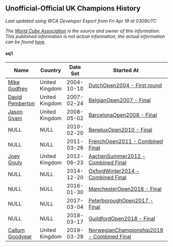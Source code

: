 ## Unofficial-Official UK Champions History

*Last updated using WCA Developer Export from Fri Apr 19 at 0309UTC*

*The [World Cube Association](https://www.worldcubeassociation.org) is the source and owner of this information. This published information is not actual information, the actual information can be found [here](https://www.worldcubeassociation.org/results).*

#### sq1

|Name|Country|Date Set|Started At|Ended At|Days Held|  
|--|--|--|--|--|--|  
|[Mike Godfrey](https://www.worldcubeassociation.org/persons/2004GODF01)|United Kingdom|2004-10-10|[DutchOpen2004 - First round](https://www.worldcubeassociation.org/competitions/DutchOpen2004/results/all#esq1_1)|1 year after [DutchOpen2004](https://www.worldcubeassociation.org/competitions/DutchOpen2004/results/all#esq1_f)|365|  
|[David Pemberton](https://www.worldcubeassociation.org/persons/2006PEMB01)|United Kingdom|2007-02-24|[BelgianOpen2007 - Final](https://www.worldcubeassociation.org/competitions/BelgianOpen2007/results/all#esq1_f)|1 year after [BelgianOpen2007](https://www.worldcubeassociation.org/competitions/BelgianOpen2007/results/all#esq1_f)|365|  
|[Jason Gyani](https://www.worldcubeassociation.org/persons/2008GYAN01)|United Kingdom|2008-05-02|[BarcelonaOpen2008 - Final](https://www.worldcubeassociation.org/competitions/BarcelonaOpen2008/results/all#esq1_f)|1 year after [MontpellierOpen2009](https://www.worldcubeassociation.org/competitions/MontpellierOpen2009/results/all#esq1_c)|652|  
|NULL|NULL|2010-02-20|[BeneluxOpen2010 - Final](https://www.worldcubeassociation.org/competitions/BeneluxOpen2010/results/all#esq1_f)|1 year after [BeneluxOpen2010](https://www.worldcubeassociation.org/competitions/BeneluxOpen2010/results/all#esq1_f)|365|  
|NULL|NULL|2011-03-26|[FrenchOpen2011 - Combined Final](https://www.worldcubeassociation.org/competitions/FrenchOpen2011/results/all#esq1_c)|1 year after [VargardaOpen2011](https://www.worldcubeassociation.org/competitions/VargardaOpen2011/results/all#esq1_c)|450|  
|[Joey Gouly](https://www.worldcubeassociation.org/persons/2007GOUL01)|United Kingdom|2012-06-23|[AachenSummer2012 - Combined Final](https://www.worldcubeassociation.org/competitions/AachenSummer2012/results/all#esq1_c)|1 year after [SwedishCubeDays2013](https://www.worldcubeassociation.org/competitions/SwedishCubeDays2013/results/all#esq1_c)|883|  
|NULL|NULL|2014-12-20|[OxfordWinter2014 - Combined Final](https://www.worldcubeassociation.org/competitions/OxfordWinter2014/results/all#esq1_c)|1 year after [OxfordWinter2014](https://www.worldcubeassociation.org/competitions/OxfordWinter2014/results/all#esq1_c)|365|  
|NULL|NULL|2016-01-30|[ManchesterOpen2016 - Final](https://www.worldcubeassociation.org/competitions/ManchesterOpen2016/results/all#esq1_f)|1 year after [ManchesterOpen2016](https://www.worldcubeassociation.org/competitions/ManchesterOpen2016/results/all#esq1_f)|366|  
|NULL|NULL|2017-03-04|[PeterboroughOpen2017 - Final](https://www.worldcubeassociation.org/competitions/PeterboroughOpen2017/results/all#esq1_f)|1 year after [PeterboroughOpen2017](https://www.worldcubeassociation.org/competitions/PeterboroughOpen2017/results/all#esq1_f)|365|  
|NULL|NULL|2018-03-17|[GuildfordOpen2018 - Final](https://www.worldcubeassociation.org/competitions/GuildfordOpen2018/results/all#esq1_f)|1 year after [GuildfordOpen2018](https://www.worldcubeassociation.org/competitions/GuildfordOpen2018/results/all#esq1_f)|365|  
|[Callum Goodyear](https://www.worldcubeassociation.org/persons/2012GOOD02)|United Kingdom|2019-03-29|[NorwegianChampionship2019 - Combined Final](https://www.worldcubeassociation.org/competitions/NorwegianChampionship2019/results/all#esq1_c)|Ongoing|19|  

